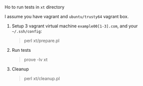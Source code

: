 Ho to run tests in `xt` directory

I assume you have vagrant and `ubuntu/trusty64` vagrant box.

1. Setup 3 vagrant virtual machine `example00[1-3].com`, and your `~/.ssh/config`:

    > perl xt/prepare.pl

2. Run tests

    > prove -lv xt

3. Cleanup

    > perl xt/cleanup.pl
